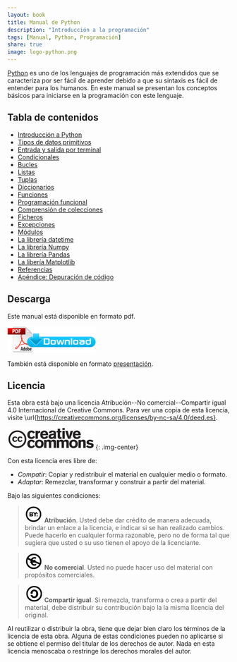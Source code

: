```yaml
---
layout: book
title: Manual de Python
description: "Introducción a la programación"
tags: [Manual, Python, Programación]
share: true
image: logo-python.png
---
```


[Python](https://www.python.org/) es uno de los lenguajes de programación más extendidos que se caracteriza por ser fácil de aprender debido a que su sintaxis es fácil de entender para los humanos.
En este manual se presentan los conceptos básicos para iniciarse en la programación con este lenguaje.  

## Tabla de contenidos

- [Introducción a Python](introduccion-python.html)
- [Tipos de datos primitivos](tipos-datos-simples.html)
- [Entrada y salida por terminal](entrada-salida.html)
- [Condicionales](condicionales.html)
- [Bucles](bucles.html)
- [Listas](listas.html)
- [Tuplas](tuplas.html)
- [Diccionarios](diccionarios.html)
- [Funciones](funciones.html)
- [Programación funcional](programacion-funcional.html)
- [Comprensión de colecciones](comprension-colecciones.html)
- [Ficheros](ficheros.html)
- [Excepciones](excepciones.html)
- [Módulos](modulos.html)
- [La librería datetime](datetime.py)
- [La librería Numpy](numpy.html)
- [La librería Pandas](pandas.html)
- [La libería Matplotlib](matplotlib.html)
- [Referencias](referencias.html)
- [Apéndice: Depuración de código](depuracion.html)

## Descarga

Este manual está disponible en formato pdf.

[![Download pdf](/images/pdf_download.png)](manual-python.pdf)

También está disponible en formato [presentación](https://aprendeconalf.es/manual-python).

## Licencia

Esta obra está bajo una licencia Atribución--No comercial--Compartir igual 4.0 Internacional de Creative Commons.
Para ver una copia de esta licencia, visite \url{https://creativecommons.org/licenses/by-nc-sa/4.0/deed.es}.

![Creative Commons](/images/cc-logo.png){: .img-center}

Con esta licencia eres libre de:

- _Compatir_: Copiar y redistribuir el material en cualquier medio o formato.
- _Adaptar_: Remezclar, transformar y construir a partir del material.

Bajo las siguientes condiciones:

> ![cc-by](/images/cc-by.png) **Atribución**. Usted debe dar crédito de manera adecuada, brindar un enlace a la licencia, e indicar si se han realizado cambios. Puede hacerlo en cualquier forma razonable, pero no de forma tal que sugiera que usted o su uso tienen el apoyo de la licenciante.

> ![cc-e](/images/cc-e.png) **No comercial**. Usted no puede hacer uso del material con propósitos comerciales.

> ![cc-c](/images/cc-c.png) **Compartir igual**. Si remezcla, transforma o crea a partir del material, debe distribuir su contribución bajo la la misma licencia del original.

Al reutilizar o distribuir la obra, tiene que dejar bien claro los términos de la licencia de esta obra. Alguna de estas condiciones pueden no aplicarse si se obtiene el permiso del titular de los derechos de autor. Nada en esta licencia menoscaba o restringe los derechos morales del autor.
